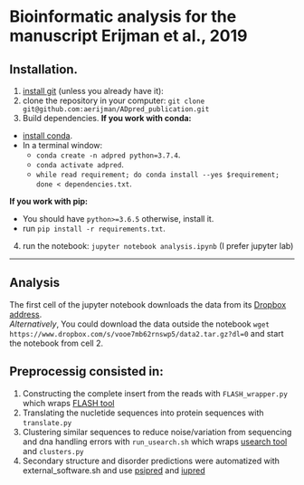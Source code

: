 # Bioinformatic analysis for the manuscript Erijman et al., 2019

## Installation. 
1. [install git](https://git-scm.com/book/en/v2/Getting-Started-Installing-Git) (unless you already have it): 
2. clone the repository in your computer: `git clone git@github.com:aerijman/ADpred_publication.git` 
3. Build dependencies. 
__If you work with conda:__  
  * [install conda](https://docs.conda.io/projects/conda/en/latest/user-guide/install/macos.html). 
  * In a terminal window:   
    * `conda create -n adpred python=3.7.4`. 
    * `conda activate adpred`. 
    * `while read requirement; do conda install --yes $requirement; done < dependencies.txt`.     
 
__If you work with pip:__   
  * You should have `python>=3.6.5` otherwise, install it.   
  * run `pip install -r requirements.txt`.      
4. run the notebook: `jupyter notebook analysis.ipynb` (I prefer jupyter lab)
---  

## Analysis
The first cell of the jupyter notebook downloads the data from its [Dropbox address](https://www.dropbox.com/s/vooe7mb62rnswp5/data2.tar.gz?dl=0).   
_Alternatively_, You could download the data outside the notebook `wget https://www.dropbox.com/s/vooe7mb62rnswp5/data2.tar.gz?dl=0` and start the notebook from cell 2.  






## Preprocessig consisted in:
1. Constructing the complete insert from the reads with `FLASH_wrapper.py` which wraps [FLASH tool](https://ccb.jhu.edu/software/FLASH/)
2. Translating the nucletide sequences into protein sequences with `translate.py`	
3. Clustering similar sequences to reduce noise/variation from sequencing and dna handling errors with `run_usearch.sh`	which wraps [usearch tool](usearch) and `clusters.py`	
4. Secondary structure and disorder predictions were automatized with external_software.sh and use [psipred](http://bioinf.cs.ucl.ac.uk/psipred/) and [iupred](https://iupred2a.elte.hu)
